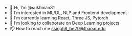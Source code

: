 - 👋 Hi, I’m @sukhman31
- 👀 I’m interested in ML/DL, NLP and Frontend development
- 🌱 I’m currently learning React, Three JS, Pytorch
- 💞️ I’m looking to collaborate on Deep Learning projects
- 📫 How to reach me ssingh8_be20@thapar.edu

<!---
sukhman31/sukhman31 is a ✨ special ✨ repository because its `README.md` (this file) appears on your GitHub profile.
You can click the Preview link to take a look at your changes.
--->
